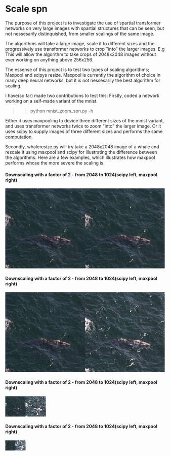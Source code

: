 # Scale spn

The purpose of this project is to investigate the use of spartial transformer networks on very large images with spartial structures that can be seen, but not nessesarily distinquished, from smaller scalings of the same image.

The algorithms will take a large image, scale it to different sizes and the progressively use transformer networks to crop "into" the larger images. E.g This will allow the algorithm to take crops of 2048x2048 images without ever working on anything above 256x256.

The essense of this project is to test two types of scaling algorithms; Maxpool and scipys resize. Maxpool is currently the algorithm of choice in many deep neural networks, but it is not nessesarily the best algorithm for scaling.

I have(so far) made two contributions to test this:
Firstly, coded a network working on a self-made variant of the mnist.

>>python mnist_zoom_spn.py -h

Either it uses maxpooling to device three different sizes of the mnist variant, and uses transformer networks twice to zoom "into" the larger image. Or it uses scipy to supply images of three different sizes and performs the same computation.

Secondly, whaleresize.py will try take a 2048x2048 image of a whale and rescale it using maxpool and scipy for illustrating the difference between the algorithms.
Here are a few examples, which illustrates how maxpool performs whose the more severe the scaling is.

#### Downscaling with a factor of 2 - from 2048 to 1024(scipy left, maxpool right)
![alt text](https://github.com/alrojo/ZoomSPN/blob/master/whale_1024.png "downscaling with a factor of 2 - from 2048 to 1024")

#### Downscaling with a factor of 2 - from 2048 to 1024(scipy left, maxpool right)
![alt text](https://github.com/alrojo/ZoomSPN/blob/master/whale_256.png "downscaling with a factor of 8 - from 2048 to 256")

#### Downscaling with a factor of 2 - from 2048 to 1024(scipy left, maxpool right)
![alt text](https://github.com/alrojo/ZoomSPN/blob/master/whale_64.png "downscaling with a factor of 32 - from 2048 to 64")

#### Downscaling with a factor of 2 - from 2048 to 1024(scipy left, maxpool right)
![alt text](https://github.com/alrojo/ZoomSPN/blob/master/whale_32.png "downscaling with a factor of 64 - from 2048 to 32")

